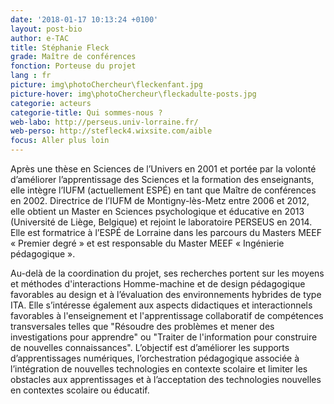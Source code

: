 ```yaml
---
date: '2018-01-17 10:13:24 +0100'
layout: post-bio
author: e-TAC
title: Stéphanie Fleck
grade: Maître de conférences
fonction: Porteuse du projet
lang : fr
picture: img\photoChercheur\fleckenfant.jpg
picture-hover: img\photoChercheur\fleckadulte-posts.jpg
categorie: acteurs
categorie-title: Qui sommes-nous ?
web-labo: http://perseus.univ-lorraine.fr/
web-perso: http://stefleck4.wixsite.com/aible
focus: Aller plus loin
---
```



Après une thèse en Sciences de l’Univers en 2001 et portée par la volonté d’améliorer l’apprentissage des Sciences et la formation des enseignants, elle intègre l’IUFM (actuellement ESPÉ) en tant que Maître de conférences en 2002. Directrice de l’IUFM de Montigny-lès-Metz entre 2006 et 2012, elle obtient un Master en Sciences psychologique et éducative en 2013 (Université de Liège, Belgique) et rejoint le laboratoire PERSEUS en 2014. Elle est formatrice à l’ESPÉ de Lorraine dans les parcours du Masters MEEF « Premier degré » et est responsable du Master MEEF « Ingénierie pédagogique ».  


Au-delà de la coordination du projet, ses recherches portent sur les moyens et méthodes d'interactions Homme-machine et de design pédagogique favorables au design et à l’évaluation des environnements hybrides de type ITA. Elle s’intéresse également aux aspects didactiques et interactionnels favorables à l'enseignement et l'apprentissage collaboratif de compétences transversales telles que "Résoudre des problèmes et mener des investigations pour apprendre" ou "Traiter de l'information pour construire de nouvelles connaissances". 
L’objectif est d’améliorer les supports d’apprentissages numériques, l’orchestration pédagogique associée à l’intégration de nouvelles technologies en contexte scolaire et limiter les obstacles aux apprentissages et à l’acceptation des technologies nouvelles en contextes scolaire ou éducatif.  



